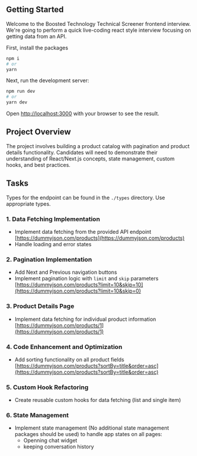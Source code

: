 ## Getting Started

Welcome to the Boosted Technology Technical Screener frontend interview. We're going to perform a quick live-coding react style interview focusing on getting data from an API.

First, install the packages
```bash
npm i
# or
yarn
```

Next, run the development server:

```bash
npm run dev
# or
yarn dev
```

Open [http://localhost:3000](http://localhost:3000) with your browser to see the result.

## Project Overview

The project involves building a product catalog with pagination and product details functionality. Candidates will need to demonstrate their understanding of React/Next.js concepts, state management, custom hooks, and best practices.

## Tasks

Types for the endpoint can be found in the `./types` directory. Use appropriate types.

### 1. Data Fetching Implementation
- Implement data fetching from the provided API endpoint [https://dummyjson.com/products](https://dummyjson.com/products)
- Handle loading and error states

### 2. Pagination Implementation
- Add Next and Previous navigation buttons
- Implement pagination logic with `limit` and `skip` parameters
[https://dummyjson.com/products?limit=10&skip=10](https://dummyjson.com/products?limit=10&skip=0)

### 3. Product Details Page
- Implement data fetching for individual product information [https://dummyjson.com/products/1](https://dummyjson.com/products/1)

### 4. Code Enhancement and Optimization
- Add sorting functionality on all product fields
[https://dummyjson.com/products?sortBy=title&order=asc](https://dummyjson.com/products?sortBy=title&order=asc)

### 5. Custom Hook Refactoring
- Create reusable custom hooks for data fetching (list and single item)

### 6. State Management
- Implement state management (No additional state management packages should be used) to handle app states on all pages:
  - Openning chat widget
  - keeping conversation history
